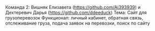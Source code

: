 Команда 2: Вишняк Елизавета (https://github.com/Ai393939) и Дехтеревич Дарья (https://github.com/ddeeduck)
Тема: Сайт для грузоперевозок
Функционал: личный кабинет, обратная связь, отслеживание груза, подача заявок на перевозки, поиск по сайту
